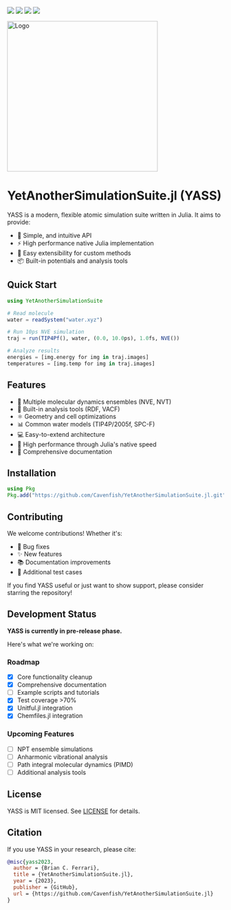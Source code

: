 [ci-img]: https://github.com/Cavenfish/YetAnotherSimulationSuite.jl/actions/workflows/CI.yml/badge.svg
[ci-url]: https://github.com/Cavenfish/YetAnotherSimulationSuite.jl/actions/workflows/CI.yml

[aqua-img]: https://raw.githubusercontent.com/JuliaTesting/Aqua.jl/master/badge.svg
[aqua-url]: https://github.com/JuliaTesting/Aqua.jl

[codecov-img]: https://codecov.io/github/Cavenfish/YetAnotherSimulationSuite.jl/branch/main/graph/badge.svg
[codecov-url]: https://app.codecov.io/github/Cavenfish/YetAnotherSimulationSuite.jl

[docs-img]: https://img.shields.io/badge/docs-stable-blue.svg
[docs-url]: https://cavenfish.github.io/YetAnotherSimulationSuite.jl/stable/

[ddocs-img]: https://img.shields.io/badge/docs-dev-blue.svg
[ddocs-url]: https://cavenfish.github.io/YetAnotherSimulationSuite.jl/dev/

[![][ddocs-img]][ddocs-url]
[![][ci-img]][ci-url]
[![][codecov-img]][codecov-url]
[![][aqua-img]][aqua-url]


<img src="https://github.com/Cavenfish/YetAnotherSimulationSuite.jl/blob/docs/src/assets/logo.png" alt="Logo" width=350 >

# YetAnotherSimulationSuite.jl (YASS)

YASS is a modern, flexible atomic simulation suite written in Julia. It aims to provide:

- 🎯 Simple, and intuitive API
- ⚡ High performance native Julia implementation
- 🔧 Easy extensibility for custom methods
- 📦 Built-in potentials and analysis tools

## Quick Start

```julia
using YetAnotherSimulationSuite

# Read molecule
water = readSystem("water.xyz")

# Run 10ps NVE simulation
traj = run(TIP4Pf(), water, (0.0, 10.0ps), 1.0fs, NVE())

# Analyze results
energies = [img.energy for img in traj.images]
temperatures = [img.temp for img in traj.images]
```

## Features

- 🧪 Multiple molecular dynamics ensembles (NVE, NVT)
- 🔬 Built-in analysis tools (RDF, VACF)
- ⚛️ Geometry and cell optimizations
- 📊 Common water models (TIP4P/2005f, SPC-F) 
- 💻 Easy-to-extend architecture
- 🚄 High performance through Julia's native speed
- 📝 Comprehensive documentation

## Installation

```julia
using Pkg
Pkg.add("https://github.com/Cavenfish/YetAnotherSimulationSuite.jl.git")
```

## Contributing

We welcome contributions! Whether it's:

- 🐛 Bug fixes
- ✨ New features
- 📚 Documentation improvements
- 🧪 Additional test cases

If you find YASS useful or just want to show support, please consider starring the repository!

## Development Status

**YASS is currently in pre-release phase.** 

Here's what we're working on:

### Roadmap
- [x] Core functionality cleanup
- [x] Comprehensive documentation
- [ ] Example scripts and tutorials
- [x] Test coverage >70%
- [x] Unitful.jl integration
- [x] Chemfiles.jl integration

### Upcoming Features
- [ ] NPT ensemble simulations
- [ ] Anharmonic vibrational analysis
- [ ] Path integral molecular dynamics (PIMD)
- [ ] Additional analysis tools

## License

YASS is MIT licensed. See [LICENSE](LICENSE) for details.

## Citation

If you use YASS in your research, please cite:

```bibtex
@misc{yass2023,
  author = {Brian C. Ferrari},
  title = {YetAnotherSimulationSuite.jl},
  year = {2023},
  publisher = {GitHub},
  url = {https://github.com/Cavenfish/YetAnotherSimulationSuite.jl}
}
```